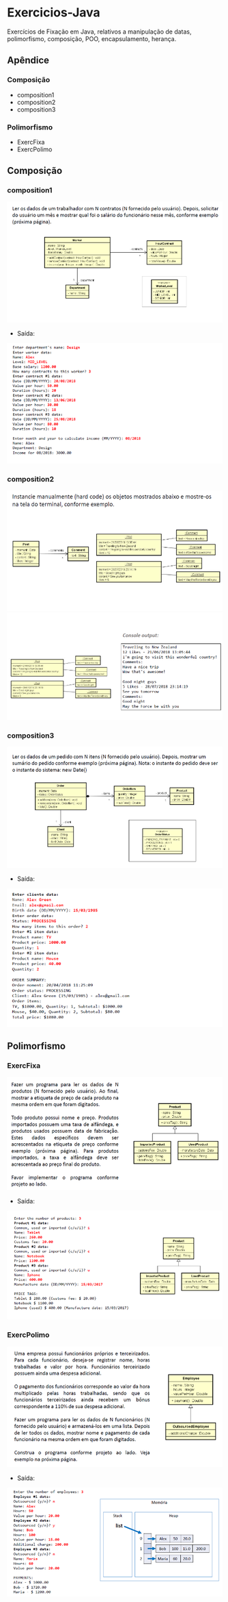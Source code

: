 # Exercicios-Java

Exercícios de Fixação em Java, relativos a manipulação de datas, polimorfismo, composição, POO, encapsulamento, herança.

## Apêndice

### Composição
- composition1
- composition2
- composition3
### Polimorfismo
- ExercFixa
- ExercPolimo

## Composição
### composition1
![](https://github.com/pedronb/Exercicios-Java/blob/main/images/composition1.png)

- Saída:

![](https://github.com/pedronb/Exercicios-Java/blob/main/images/composition12.png)

### composition2
![](https://github.com/pedronb/Exercicios-Java/blob/main/images/composition2.png)
![](https://github.com/pedronb/Exercicios-Java/blob/main/images/composition22.png)

### composition3
![](https://github.com/pedronb/Exercicios-Java/blob/main/images/composition3.png)

- Saída:

![](https://github.com/pedronb/Exercicios-Java/blob/main/images/composition32.png)

## Polimorfismo
### ExercFixa
![](https://github.com/pedronb/Exercicios-Java/blob/main/images/exercfixa1.png)

- Saída:

![](https://github.com/pedronb/Exercicios-Java/blob/main/images/exercfixa2.png)

### ExercPolimo
![](https://github.com/pedronb/Exercicios-Java/blob/main/images/polimorf1.png)

- Saída:

![](https://github.com/pedronb/Exercicios-Java/blob/main/images/polimorf2.png)
